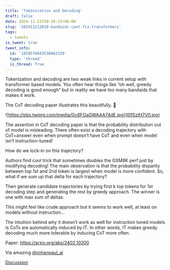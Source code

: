 ```yaml
---
title: 'Tokenization and Decoding'
draft: false
date: 2024-11-21T20:10:22+00:00
slug: '202411212010-bandaids-cant-fix-transformers'
tags:
  - tweets
is_tweet: true
tweet_info:
  id: '1859570043538862159'
  type: 'thread'
  is_thread: True
---
```




Tokenization and decoding are two weak links in current setup with transformer based models. You often hear things like “oh well, greedy decoding is good enough” but in reality we have too many bandaids that makes it work.

The CoT decoding paper illustrates this beautifully. 🧵

![https://pbs.twimg.com/media/Gc6FGaGWAAA74dE.jpg](l0fSzIH7V0.jpg)

The assertion in CoT decoding paper is that the probability distribution out of model is misleading. There often exist a decoding trajectory with CoT+answer even when prompt doesn’t have CoT and even when model isn’t instruction-tuned!

How do we lock-in on this trajectory?

Authors find cool trick that sometimes doubles the GSM8K perf just by modifying decoding! The main observation is that the probability disparity between top 1st and 2nd token is largest when model is more confident. So, what if we sum up that delta for each trajectory?

Then generate candidate trajectories by trying first k top tokens for 1st decoding step and generating the rest by greedy approach. The winner is one with max sum of deltas.

This might feel like crude approach but it seems to work well, at least on models without instruction…

The intuition behind why it doesn’t work as well for instruction tuned models is CoTs are automatically induced by IT. In other words, IT makes greedy decoding much more tolerable by inducing CoT more often.

Paper: <https://arxiv.org/abs/2402.10200>

Via amazing [@rohanpaul_ai](https://x.com/rohanpaul_ai)

[Discussion](https://x.com/sytelus/status/1859570043538862159)
